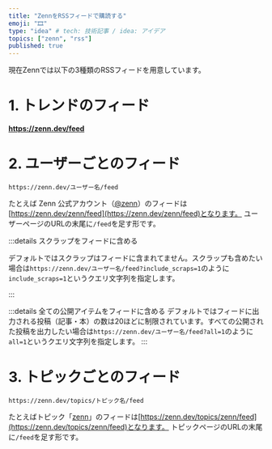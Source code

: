 ```yaml
---
title: "ZennをRSSフィードで購読する"
emoji: "🎞"
type: "idea" # tech: 技術記事 / idea: アイデア
topics: ["zenn", "rss"]
published: true
---
```


現在Zennでは以下の3種類のRSSフィードを用意しています。

# 1. トレンドのフィード

**https://zenn.dev/feed**

# 2. ユーザーごとのフィード

```
https://zenn.dev/ユーザー名/feed
```

たとえば Zenn 公式アカウント（[@zenn](https://zenn.dev/zenn)）のフィードは[https://zenn.dev/zenn/feed](https://zenn.dev/zenn/feed)となります。
ユーザーページのURLの末尾に`/feed`を足す形です。

:::details スクラップをフィードに含める

デフォルトではスクラップはフィードに含まれてません。スクラップも含めたい場合は`https://zenn.dev/ユーザー名/feed?include_scraps=1`のように`include_scraps=1`というクエリ文字列を指定します。

:::

:::details 全ての公開アイテムをフィードに含める
デフォルトではフィードに出力される投稿（記事・本）の数は20ほどに制限されています。すべての公開された投稿を出力したい場合は`https://zenn.dev/ユーザー名/feed?all=1`のように`all=1`というクエリ文字列を指定します。
:::

# 3. トピックごとのフィード

```
https://zenn.dev/topics/トピック名/feed
```

たとえばトピック「[zenn](https://zenn.dev/topics/zenn)」のフィードは[https://zenn.dev/topics/zenn/feed](https://zenn.dev/topics/zenn/feed)となります。
トピックページのURLの末尾に`/feed`を足す形です。


